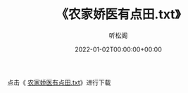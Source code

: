 ﻿---
title:  《农家娇医有点田.txt》
date:   2022-01-02T00:00:00+00:00
author: 听松阁
layout: post
permalink: /农家娇医有点田/
categories: 小说
tags: [小说]
---

点击《 [农家娇医有点田.txt](http://img.660000.xyz/bookstukust/book/bntxt/10/农家娇医有点田.txt)》进行下载